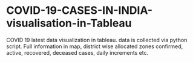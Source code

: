 # COVID-19-CASES-IN-INDIA-visualisation-in-Tableau
COVID 19 latest data visualization in tableau. data is collected via python script. Full information in map, district wise allocated zones confirmed, active, recovered, deceased cases, daily increments etc.

